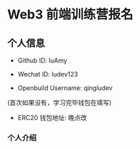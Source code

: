 # Web3 前端训练营报名

## 个人信息

* Github ID: luAmy

* Wechat ID: ludev123

* Openbuild Username: qingludev

(首次如果没有，学习完毕钱包在填写)

* ERC20 钱包地址: 晚点改

### 个人介绍


